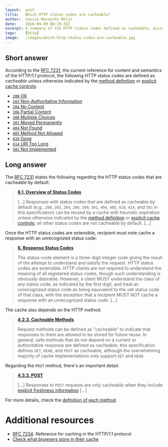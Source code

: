 ```yaml
---
layout:  post
title:   Which HTTP status codes are cacheable?
author:  Cássio Mazzochi Molin
date:    2016-09-09 08:19:32Z
excerpt: A summary of the HTTP status codes defined as cacheable, according to the RFC 7231.
tags:    [http]
image:   /images/which-http-status-codes-are-cacheable.jpg
---
```


## Short answer

According to the [RFC 7231][1], the current reference for content and semantics of the HTTP/1.1 protocol, the following HTTP status codes are defined as _cacheable_ unless otherwise indicated by the [method definition][2] or [explicit cache controls][3]:

- [`200` OK][4]
- [`203` Non-Authoritative Information][5]
- [`204` No Content][6]
- [`206` Partial Content][7]
- [`300` Multiple Choices][8]
- [`301` Moved Permanently][9]
- [`404` Not Found][10]
- [`405` Method Not Allowed][11]
- [`410` Gone][12]
- [`414` URI Too Long][13]
- [`501` Not Implemented][14]

## Long answer

The [RFC 7231][1] states the following regarding the HTTP status codes that are cacheable by default:

> [**6.1\. Overview of Status Codes**][15]
>
> [...] Responses with status codes that are defined as cacheable by default (e.g., `200`, `203`, `204`, `206`, `300`, `301`, `404`, `405`, `410`, `414`, and `501` in this specification) can be reused by a cache with heuristic expiration unless otherwise indicated by the [method definition][2] or [explicit cache controls][3]; all other status codes are not cacheable by default. [...]

Once the HTTP status codes are extensible, recipient must note cache a response with an unrecognized status code:

> [**6\. Response Status Codes**][16]
>
> The status-code element is a three-digit integer code giving the result of the attempt to understand and satisfy the request.
> HTTP status codes are extensible. HTTP clients are not required to understand the meaning of all registered status codes, though such understanding is obviously desirable. However, a client MUST understand the class of any status code, as indicated by the first digit, and treat an unrecognized status code as being equivalent to the `x00` status code of that class, with the exception that a recipient MUST NOT cache a response with an unrecognized status code. [...]

The cache also depends on the HTTP method:

> [**4.2.3\. Cacheable Methods**][17]
>
> Request methods can be defined as "cacheable" to indicate that responses to them are allowed to be stored for future reuse. In general, safe methods that do not depend on a current or authoritative response are defined as cacheable; this specification defines `GET`, `HEAD`, and `POST` as cacheable, although the overwhelming majority of cache implementations only support `GET` and `HEAD`.

Regarding the `POST` method, there's an important detail:

> [**4.3.3\. POST**][18]
>
> [...] Responses to `POST` requests are only cacheable when they include [explicit freshness information][19] [...]

For more details, check the [definition of each method][2].

# Additional resources

- [RFC 7234][20]: Reference for caching in the HTTP/1.1 protocol
- [Check what browsers store in their cache][21]

[1]: https://tools.ietf.org/html/rfc7231
[10]: https://tools.ietf.org/html/rfc7231#section-6.5.4
[11]: https://tools.ietf.org/html/rfc7231#section-6.5.5
[12]: https://tools.ietf.org/html/rfc7231#section-6.5.9
[13]: https://tools.ietf.org/html/rfc7231#section-6.5.12
[14]: https://tools.ietf.org/html/rfc7231#section-6.6.2
[15]: https://tools.ietf.org/html/rfc7231#section-6.1
[16]: https://tools.ietf.org/html/rfc7231#section-6
[17]: https://tools.ietf.org/html/rfc7231#section-4.2.3
[18]: https://tools.ietf.org/html/rfc7231#section-4.3.3
[19]: https://tools.ietf.org/html/rfc7234#section-4.2.1
[2]: https://tools.ietf.org/html/rfc7231#section-4.3
[20]: https://tools.ietf.org/html/rfc7234
[21]: http://stackoverflow.com/a/38307389/1426227
[3]: https://tools.ietf.org/html/rfc7234#section-5.2
[4]: https://tools.ietf.org/html/rfc7231#section-6.3.1
[5]: https://tools.ietf.org/html/rfc7231#section-6.3.4
[6]: https://tools.ietf.org/html/rfc7231#section-6.3.5
[7]: https://tools.ietf.org/html/rfc7233#section-4.1
[8]: https://tools.ietf.org/html/rfc7231#section-6.4.1
[9]: https://tools.ietf.org/html/rfc7231#section-6.4.2
